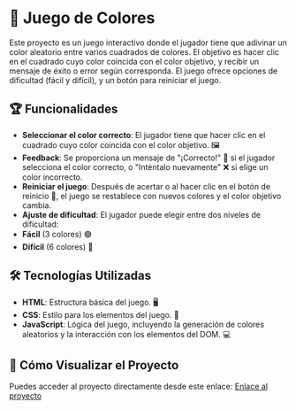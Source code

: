 # 🎨 Juego de Colores

Este proyecto es un juego interactivo donde el jugador tiene que adivinar un color aleatorio entre varios cuadrados de colores. El objetivo es hacer clic en el cuadrado cuyo color coincida con el color objetivo, y recibir un mensaje de éxito o error según corresponda. El juego ofrece opciones de dificultad (fácil y difícil), y un botón para reiniciar el juego.

## 🏆 Funcionalidades

- **Seleccionar el color correcto**: El jugador tiene que hacer clic en el cuadrado cuyo color coincida con el color objetivo. 🖼️
- **Feedback**: Se proporciona un mensaje de "¡Correcto!" 🎉 si el jugador selecciona el color correcto, o "Inténtalo nuevamente" ❌ si elige un color incorrecto.
- **Reiniciar el juego**: Después de acertar o al hacer clic en el botón de reinicio 🔄, el juego se restablece con nuevos colores y el color objetivo cambia.
- **Ajuste de dificultad**: El jugador puede elegir entre dos niveles de dificultad:
- **Fácil** (3 colores) 🟢
- **Difícil** (6 colores) 🔴

## 🛠️ Tecnologías Utilizadas

- **HTML**: Estructura básica del juego. 🖥️
- **CSS**: Estilo para los elementos del juego. 🎨
- **JavaScript**: Lógica del juego, incluyendo la generación de colores aleatorios y la interacción con los elementos del DOM. 💻

## 🚀 Cómo Visualizar el Proyecto

Puedes acceder al proyecto directamente desde este enlace: [Enlace al proyecto](https://color-game-aldi.netlify.app/)